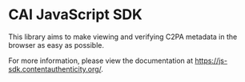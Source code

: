 # CAI JavaScript SDK

This library aims to make viewing and verifying C2PA metadata in the browser as easy as possible.

For more information, please view the documentation at https://js-sdk.contentauthenticity.org/.
